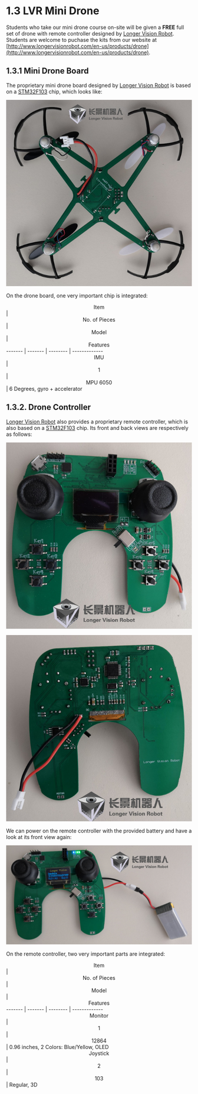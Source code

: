 # 1.3 LVR Mini Drone

Students who take our mini drone course on-site will be given a **FREE** full set of drone with remote controller designed by [Longer Vision Robot](http://www.longervisionrobot.com). Students are welcome to puchase the kits from our website at [http://www.longervisionrobot.com/en-us/products/drone](http://www.longervisionrobot.com/en-us/products/drone).


## 1.3.1 Mini Drone Board

The proprietary mini drone board designed by [Longer Vision Robot](http://www.longervisionrobot.com) is based on a [STM32F103](http://www.st.com/en/microcontrollers/stm32f103.html) chip, which looks like:

![LVR Mini Drone](./lvr_mini_drone.jpg)

On the drone board, one very important chip is integrated:

<center>Item</center> | <center>No. of Pieces</center> | <center>Model</center> | <center>Features</center>     
------- | ------- | -------- | -------------
<center>IMU</center> | <center>1</center> | <center> MPU 6050 </center> | 6 Degrees, gyro + accelerator


## 1.3.2. Drone Controller

[Longer Vision Robot](http://www.longervisionrobot.com) also provides a proprietary remote controller, which is also based on a [STM32F103](http://www.st.com/en/microcontrollers/stm32f103.html) chip. Its front and back views are respectively as follows:


![LVR Mini Drone Controller - Front View](./lvr_mini_drone_controller_front.jpg)

![LVR Mini Drone Controller - Back View](./lvr_mini_drone_controller_back.jpg)


We can power on the remote controller with the provided battery and have a look at its front view again:

![LVR Mini Drone Controller - Front View When Powered On](./lvr_mini_drone_controller_front_poweron.jpg)

On the remote controller, two very important parts are integrated:

<center>Item</center> | <center>No. of Pieces</center> | <center>Model</center> | <center>Features</center>    
------- | ------- | -------- | -------------
<center>Monitor</center> | <center>1</center> | <center>12864</center> | 0.96 inches, 2 Colors: Blue/Yellow, OLED
<center>Joystick</center> | <center>2</center> | <center>103</center> | Regular, 3D
